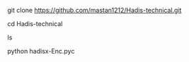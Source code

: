 git clone https://github.com/mastan1212/Hadis-technical.git

cd Hadis-technical

ls

python hadisx-Enc.pyc
